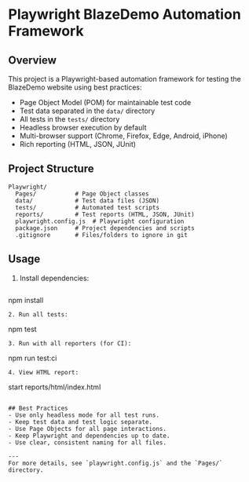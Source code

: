 # Playwright BlazeDemo Automation Framework

## Overview
This project is a Playwright-based automation framework for testing the BlazeDemo website using best practices:
- Page Object Model (POM) for maintainable test code
- Test data separated in the `data/` directory
- All tests in the `tests/` directory
- Headless browser execution by default
- Multi-browser support (Chrome, Firefox, Edge, Android, iPhone)
- Rich reporting (HTML, JSON, JUnit)

## Project Structure
```
Playwright/
  Pages/           # Page Object classes
  data/            # Test data files (JSON)
  tests/           # Automated test scripts
  reports/         # Test reports (HTML, JSON, JUnit)
  playwright.config.js  # Playwright configuration
  package.json     # Project dependencies and scripts
  .gitignore       # Files/folders to ignore in git
```

## Usage
1. Install dependencies:
   ```
npm install
   ```
2. Run all tests:
   ```
npm test
   ```
3. Run with all reporters (for CI):
   ```
npm run test:ci
   ```
4. View HTML report:
   ```
start reports/html/index.html
   ```

## Best Practices
- Use only headless mode for all test runs.
- Keep test data and test logic separate.
- Use Page Objects for all page interactions.
- Keep Playwright and dependencies up to date.
- Use clear, consistent naming for all files.

---
For more details, see `playwright.config.js` and the `Pages/` directory.
